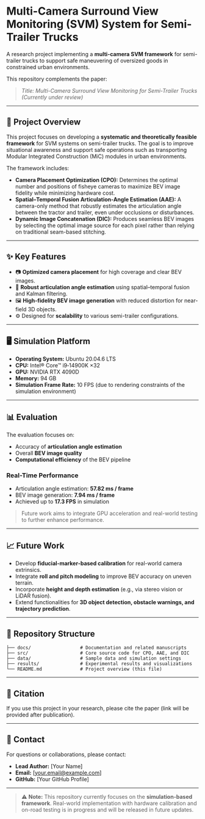 # Multi-Camera Surround View Monitoring (SVM) System for Semi-Trailer Trucks

A research project implementing a **multi-camera SVM framework** for semi-trailer trucks to support safe maneuvering of oversized goods in constrained urban environments.

This repository complements the paper:  
> *Title: Multi-Camera Surround View Monitoring for Semi-Trailer Trucks*  
> *(Currently under review)*

---

## 🚚 Project Overview
This project focuses on developing a **systematic and theoretically feasible framework** for SVM systems on semi-trailer trucks. The goal is to improve situational awareness and support safe operations such as transporting Modular Integrated Construction (MiC) modules in urban environments.

The framework includes:
- **Camera Placement Optimization (CPO):** Determines the optimal number and positions of fisheye cameras to maximize BEV image fidelity while minimizing hardware cost.
- **Spatial–Temporal Fusion Articulation-Angle Estimation (AAE):** A camera-only method that robustly estimates the articulation angle between the tractor and trailer, even under occlusions or disturbances.
- **Dynamic Image Concatenation (DIC):** Produces seamless BEV images by selecting the optimal image source for each pixel rather than relying on traditional seam-based stitching.

---

## ✨ Key Features
- 📷 **Optimized camera placement** for high coverage and clear BEV images.
- 🔗 **Robust articulation angle estimation** using spatial–temporal fusion and Kalman filtering.
- 🖼️ **High-fidelity BEV image generation** with reduced distortion for near-field 3D objects.
- ⚙️ Designed for **scalability** to various semi-trailer configurations.

---

## 🖥️ Simulation Platform
- **Operating System:** Ubuntu 20.04.6 LTS
- **CPU:** Intel® Core™ i9‑14900K ×32
- **GPU:** NVIDIA RTX 4090D
- **Memory:** 94 GB
- **Simulation Frame Rate:** 10 FPS (due to rendering constraints of the simulation environment)

---

## 📊 Evaluation
The evaluation focuses on:
- Accuracy of **articulation angle estimation**
- Overall **BEV image quality**
- **Computational efficiency** of the BEV pipeline

### Real-Time Performance
- Articulation angle estimation: **57.82 ms / frame**
- BEV image generation: **7.94 ms / frame**
- Achieved up to **17.3 FPS** in simulation

> Future work aims to integrate GPU acceleration and real-world testing to further enhance performance.

---

## 📈 Future Work
- Develop **fiducial‑marker‑based calibration** for real-world camera extrinsics.
- Integrate **roll and pitch modeling** to improve BEV accuracy on uneven terrain.
- Incorporate **height and depth estimation** (e.g., via stereo vision or LiDAR fusion).
- Extend functionalities for **3D object detection, obstacle warnings, and trajectory prediction**.

---

## 📂 Repository Structure
```
├── docs/                  # Documentation and related manuscripts
├── src/                   # Core source code for CPO, AAE, and DIC
├── data/                  # Sample data and simulation settings
├── results/               # Experimental results and visualizations
└── README.md              # Project overview (this file)
```

---

## 📜 Citation
If you use this project in your research, please cite the paper (link will be provided after publication).

---

## 📧 Contact
For questions or collaborations, please contact:
- **Lead Author:** [Your Name]  
- **Email:** [your.email@example.com]  
- **GitHub:** [Your GitHub Profile]

---

> ⚠️ **Note:** This repository currently focuses on the **simulation-based framework**. Real-world implementation with hardware calibration and on-road testing is in progress and will be released in future updates.
